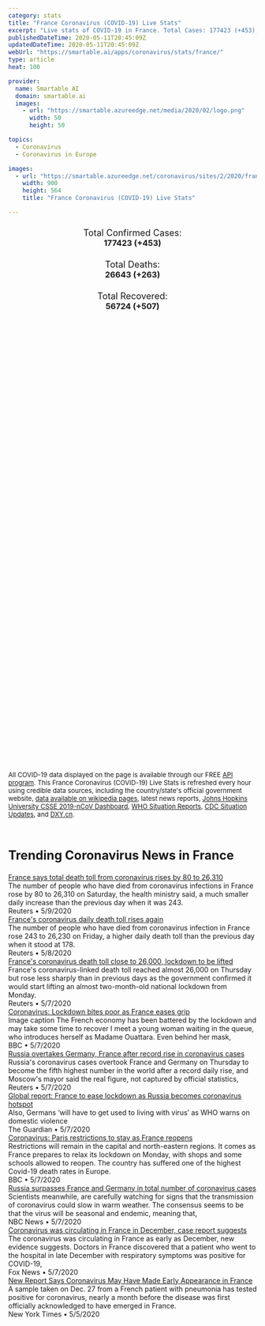 ```yaml
---
category: stats
title: "France Coronavirus (COVID-19) Live Stats"
excerpt: "Live stats of COVID-19 in France. Total Cases: 177423 (+453), Deaths: 26643 (+263), Recoveries: 56724(+507)."
publishedDateTime: 2020-05-11T20:45:09Z
updatedDateTime: 2020-05-11T20:45:09Z
webUrl: "https://smartable.ai/apps/coronavirus/stats/france/"
type: article
heat: 100

provider:
  name: Smartable AI
  domain: smartable.ai
  images:
    - url: "https://smartable.azureedge.net/media/2020/02/logo.png"
      width: 50
      height: 50

topics:
  - Coronavirus
  - Coronavirus in Europe

images:
  - url: "https://smartable.azureedge.net/coronavirus/sites/2/2020/france.jpg"
    width: 900
    height: 564
    title: "France Coronavirus (COVID-19) Live Stats"

---
```

<div class="total-stats" style="text-align: center;">
    <h3>
	    <div style="font-size: 18px; font-weight: 400;">Total Confirmed Cases:</div>
	    177423 (<span class='red'>+453</span>)
    </h3>
    <h3>
	    <div style="font-size: 18px; font-weight: 400;">Total Deaths:</div>
	    26643 (<span class='red'>+263</span>)
    </h3>
    <h3>
	    <div style="font-size: 18px; font-weight: 400;">Total Recovered:</div>
	    56724 (<span class='green'>+507</span>)
    </h3>
</div>

<script type="text/javascript" src="https://www.gstatic.com/charts/loader.js"></script>

<div id="time_series_chart" style="width: 100%; height: 400px;"></div>
<script type="text/javascript">
  google.charts.load('current', {'packages':['corechart']});
  google.charts.setOnLoadCallback(drawChart);
  function drawChart() {
    var data = google.visualization.arrayToDataTable([
      ['Date', 'Total Cases', 'Total Deaths', 'Total Recovered'],
      ['1/22/2020', 0, 0, 0],['1/23/2020', 0, 0, 0],['1/24/2020', 2, 0, 0],['1/25/2020', 3, 0, 0],['1/26/2020', 3, 0, 0],['1/27/2020', 3, 0, 0],['1/28/2020', 4, 0, 0],['1/29/2020', 5, 0, 0],['1/30/2020', 5, 0, 0],['1/31/2020', 5, 0, 0],['2/1/2020', 6, 0, 0],['2/2/2020', 6, 0, 0],['2/3/2020', 6, 0, 0],['2/4/2020', 6, 0, 0],['2/5/2020', 6, 0, 0],['2/6/2020', 6, 0, 0],['2/7/2020', 6, 0, 0],['2/8/2020', 11, 0, 0],['2/9/2020', 11, 0, 0],['2/10/2020', 11, 0, 0],['2/11/2020', 11, 0, 0],['2/12/2020', 11, 0, 2],['2/13/2020', 11, 0, 2],['2/14/2020', 11, 0, 2],['2/15/2020', 12, 1, 4],['2/16/2020', 12, 1, 4],['2/17/2020', 12, 1, 4],['2/18/2020', 12, 1, 4],['2/19/2020', 12, 1, 4],['2/20/2020', 12, 1, 4],['2/21/2020', 12, 1, 4],['2/22/2020', 12, 1, 4],['2/23/2020', 12, 1, 4],['2/24/2020', 12, 1, 4],['2/25/2020', 14, 1, 11],['2/26/2020', 18, 2, 11],['2/27/2020', 38, 2, 11],['2/28/2020', 57, 2, 11],['2/29/2020', 100, 2, 12],['3/1/2020', 130, 2, 12],['3/2/2020', 191, 3, 12],['3/3/2020', 204, 4, 12],['3/4/2020', 285, 4, 12],['3/5/2020', 377, 6, 12],['3/6/2020', 653, 9, 12],['3/7/2020', 949, 11, 12],['3/8/2020', 1126, 19, 12],['3/9/2020', 1209, 19, 12],['3/10/2020', 1784, 33, 12],['3/11/2020', 2281, 48, 12],['3/12/2020', 2281, 61, 12],['3/13/2020', 3661, 79, 12],['3/14/2020', 4469, 91, 12],['3/15/2020', 4499, 127, 12],['3/16/2020', 6633, 148, 12],['3/17/2020', 7652, 175, 602],['3/18/2020', 9043, 264, 602],['3/19/2020', 10871, 372, 1295],['3/20/2020', 12612, 450, 1587],['3/21/2020', 14282, 562, 1587],['3/22/2020', 16018, 674, 2200],['3/23/2020', 19856, 860, 2200],['3/24/2020', 22304, 1100, 3281],['3/25/2020', 25233, 1331, 3900],['3/26/2020', 29155, 1696, 4948],['3/27/2020', 32964, 1995, 5700],['3/28/2020', 37575, 2314, 5700],['3/29/2020', 40174, 2606, 7202],['3/30/2020', 44550, 3024, 7927],['3/31/2020', 52128, 3523, 9444],['4/1/2020', 56989, 4032, 10935],['4/2/2020', 59105, 5387, 12428],['4/3/2020', 64338, 6507, 14008],['4/4/2020', 68605, 7560, 15438],['4/5/2020', 70478, 8078, 16183],['4/6/2020', 74390, 8911, 17250],['4/7/2020', 78167, 10328, 19337],['4/8/2020', 82048, 10869, 21254],['4/9/2020', 86334, 12210, 23206],['4/10/2020', 90676, 13197, 24932],['4/11/2020', 93790, 13832, 26391],['4/12/2020', 120633, 14393, 27186],['4/13/2020', 124298, 14967, 27718],['4/14/2020', 130253, 15729, 28805],['4/15/2020', 133470, 17167, 30955],['4/16/2020', 145960, 17920, 32812],['4/17/2020', 147969, 18681, 34420],['4/18/2020', 147969, 19323, 35983],['4/19/2020', 152894, 19718, 36578],['4/20/2020', 155275, 20265, 37409],['4/21/2020', 155650, 20796, 39181],['4/22/2020', 155860, 21340, 40657],['4/23/2020', 158183, 21856, 42088],['4/24/2020', 159828, 22245, 43493],['4/25/2020', 161488, 22614, 44594],['4/26/2020', 162100, 22856, 44903],['4/27/2020', 165842, 23293, 45513],['4/28/2020', 167605, 23660, 46886],['4/29/2020', 167605, 24087, 48228],['4/30/2020', 167605, 24376, 49476],['5/1/2020', 168000, 24568, 50019],['5/2/2020', 168396, 24760, 50562],['5/3/2020', 168693, 24895, 50784],['5/4/2020', 169462, 25201, 51371],['5/5/2020', 170551, 25531, 52736],['5/6/2020', 174191, 25809, 53972],['5/7/2020', 174791, 25987, 55027],['5/8/2020', 176079, 26230, 55782],['5/9/2020', 176658, 26310, 56038],['5/10/2020', 176970, 26380, 56217],['5/11/2020', 177423, 26643, 56724],
    ]);
    var options = {
      curveType: 'none',
      chartArea: {'width': '80%', 'height': '80%'},
      legend: { position: 'top' },
      lineWidth: 5,
      colors: ['#f60109', '#444444', '#81B71F']
    };
    var chart = new google.visualization.LineChart(document.getElementById('time_series_chart'));
    chart.draw(data, options);
  }
</script>

<div id="geo_chart" style="width: 100%; height: 500px;"></div>
<script type="text/javascript">
  google.charts.load('current', {
    'packages':['geochart'],
    'mapsApiKey': 'AIzaSyDk1HhVhLaveyKrUhhHZ5YwzIpEcbdal6U'
  });
  google.charts.setOnLoadCallback(drawRegionsMap);
  function drawRegionsMap() {
    var data = google.visualization.arrayToDataTable([
      ['Location', 'Total Cases', 'Total Deaths'],
      ["France", 177423, 26643]
    ]);
    var options = {
      backgroundColor: {fill:'transparent',stroke:'#FFF' ,strokeWidth:0 }, 
      region: 'FR',
      resolution: 'countries', 
      legend: 'none',
      colorAxis: {
          colors: ['#FFE2E2', '#f60109']
      }
    };
    var chart = new google.visualization.GeoChart(document.getElementById('geo_chart'));
    chart.draw(data, options);
  };
</script>



<span style="font-size: 13px">All COVID-19 data displayed on the page is available through our FREE <a href="https://developer.smartable.ai">API program</a>. This France Coronavirus (COVID-19) Live Stats is refreshed every hour using credible data sources, including the country/state's official government website, <a href="https://en.wikipedia.org/wiki/2019%E2%80%9320_coronavirus_pandemic" target="_blank">data available on wikipedia pages</a>, latest news reports, <a href="https://systems.jhu.edu/research/public-health/ncov/" target="_blank">Johns Hopkins University CSSE 2019-nCoV Dashboard</a>, <a href="https://www.who.int/emergencies/diseases/novel-coronavirus-2019/situation-reports" target="_blank">WHO Situation Reports</a>, <a href="https://www.cdc.gov/coronavirus/2019-ncov/index.html" target="_blank">CDC Situation Updates</a>, and <a href="https://ncov.dxy.cn/ncovh5/view/pneumonia" target="_blank">DXY.cn</a>.</span>


<h2 id="news" class="center" style="margin-top: 60px; font-size: 25px;">Trending Coronavirus News in France</h2>
<div class="row">
<div class="col-md-6 col-sm-12">
  <div class="content-card">
	<a href="https://www.reuters.com/article/us-health-coronavirus-france-idUSKBN22L0RR"><div class="card-image" style="background-image: url(https://s3.reutersmedia.net/resources/r/?m=02&d=20200509&t=2&i=1518050729&w=&fh=545px&fw=&ll=&pl=&sq=&r=LYNXMPEG480MO)"></div></a>
	<div class="content">
		<div class="card-title"><a href="https://www.reuters.com/article/us-health-coronavirus-france-idUSKBN22L0RR">France says total death toll from coronavirus rises by 80 to 26,310</a></div>
		<div class="card-excerpt">The number of people who have died from coronavirus infections in France rose by 80 to 26,310 on Saturday, the health ministry said, a much smaller daily increase than the previous day when it was 243.</div>
		<div class="card-meta">
			<span class="card-provider">Reuters</span> • <span class="card-date">5/9/2020</span>
		</div>
	</div>
  </div>
</div>
<div class="col-md-6 col-sm-12">
  <div class="content-card">
	<a href="https://www.reuters.com/article/us-health-coronavirus-france-casualties-idUSKBN22K2J9"><div class="card-image" style="background-image: url(https://s4.reutersmedia.net/resources_v3/images/rcom-default.png)"></div></a>
	<div class="content">
		<div class="card-title"><a href="https://www.reuters.com/article/us-health-coronavirus-france-casualties-idUSKBN22K2J9">France's coronavirus daily death toll rises again</a></div>
		<div class="card-excerpt">The number of people who have died from coronavirus infection in France rose 243 to 26,230 on Friday, a higher daily death toll than the previous day when it stood at 178.</div>
		<div class="card-meta">
			<span class="card-provider">Reuters</span> • <span class="card-date">5/8/2020</span>
		</div>
	</div>
  </div>
</div>
<div class="col-md-6 col-sm-12">
  <div class="content-card">
	<a href="https://www.reuters.com/article/us-health-coronavirus-france-casualties/frances-coronavirus-death-toll-close-to-26000-lockdown-to-be-lifted-idUSKBN22J2X0"><div class="card-image" style="background-image: url(https://s1.reutersmedia.net/resources/r/?m=02&d=20200507&t=2&i=1517843971&w=&fh=545px&fw=&ll=&pl=&sq=&r=LYNXMPEG461SA)"></div></a>
	<div class="content">
		<div class="card-title"><a href="https://www.reuters.com/article/us-health-coronavirus-france-casualties/frances-coronavirus-death-toll-close-to-26000-lockdown-to-be-lifted-idUSKBN22J2X0">France's coronavirus death toll close to 26,000, lockdown to be lifted</a></div>
		<div class="card-excerpt">France's coronavirus-linked death toll reached almost 26,000 on Thursday but rose less sharply than in previous days as the government confirmed it would start lifting an almost two-month-old national lockdown from Monday.</div>
		<div class="card-meta">
			<span class="card-provider">Reuters</span> • <span class="card-date">5/7/2020</span>
		</div>
	</div>
  </div>
</div>
<div class="col-md-6 col-sm-12">
  <div class="content-card">
	<a href="https://www.bbc.com/news/world-europe-52557722?intlink_from_url=&link_location=live-reporting-story"><div class="card-image" style="background-image: url(https://ichef.bbci.co.uk/news/1024/cpsprodpb/D9AF/production/_112172755_f10792f4-45e6-498c-bf6f-95cb2a3b0287.jpg)"></div></a>
	<div class="content">
		<div class="card-title"><a href="https://www.bbc.com/news/world-europe-52557722?intlink_from_url=&link_location=live-reporting-story">Coronavirus: Lockdown bites poor as France eases grip</a></div>
		<div class="card-excerpt">Image caption The French economy has been battered by the lockdown and may take some time to recover I meet a young woman waiting in the queue, who introduces herself as Madame Ouattara. Even behind her mask,</div>
		<div class="card-meta">
			<span class="card-provider">BBC</span> • <span class="card-date">5/7/2020</span>
		</div>
	</div>
  </div>
</div>
<div class="col-md-6 col-sm-12">
  <div class="content-card">
	<a href="https://www.reuters.com/article/us-health-coronavirus-russia-cases-idUSKBN22J0ZR"><div class="card-image" style="background-image: url(https://s2.reutersmedia.net/resources/r/?m=02&d=20200507&t=2&i=1517768397&w=&fh=545px&fw=&ll=&pl=&sq=&r=LYNXMPEG460HF)"></div></a>
	<div class="content">
		<div class="card-title"><a href="https://www.reuters.com/article/us-health-coronavirus-russia-cases-idUSKBN22J0ZR">Russia overtakes Germany, France after record rise in coronavirus cases</a></div>
		<div class="card-excerpt">Russia's coronavirus cases overtook France and Germany on Thursday to become the fifth highest number in the world after a record daily rise, and Moscow's mayor said the real figure, not captured by official statistics,</div>
		<div class="card-meta">
			<span class="card-provider">Reuters</span> • <span class="card-date">5/7/2020</span>
		</div>
	</div>
  </div>
</div>
<div class="col-md-6 col-sm-12">
  <div class="content-card">
	<a href="https://www.theguardian.com/world/2020/may/07/global-report-france-to-ease-lockdown-as-russia-becomes-coronavirus-hotspot"><div class="card-image" style="background-image: url(https://i.guim.co.uk/img/media/2de55396a46ae2ac821b3491c2f59a128eb47f55/0_199_4000_2399/master/4000.jpg?width=300&quality=45&auto=format&fit=max&dpr=2&s=02c8d396058e98cf999125969e127dd5)"></div></a>
	<div class="content">
		<div class="card-title"><a href="https://www.theguardian.com/world/2020/may/07/global-report-france-to-ease-lockdown-as-russia-becomes-coronavirus-hotspot">Global report: France to ease lockdown as Russia becomes coronavirus hotspot</a></div>
		<div class="card-excerpt">Also, Germans ‘will have to get used to living with virus’ as WHO warns on domestic violence</div>
		<div class="card-meta">
			<span class="card-provider">The Guardian</span> • <span class="card-date">5/7/2020</span>
		</div>
	</div>
  </div>
</div>
<div class="col-md-6 col-sm-12">
  <div class="content-card">
	<a href="https://www.bbc.com/news/world-europe-52579482"><div class="card-image" style="background-image: url(https://ichef.bbci.co.uk/news/1024/cpsprodpb/144B8/production/_112182138_mediaitem112182137.jpg)"></div></a>
	<div class="content">
		<div class="card-title"><a href="https://www.bbc.com/news/world-europe-52579482">Coronavirus: Paris restrictions to stay as France reopens</a></div>
		<div class="card-excerpt">Restrictions will remain in the capital and north-eastern regions. It comes as France prepares to relax its lockdown on Monday, with shops and some schools allowed to reopen. The country has suffered one of the highest Covid-19 death rates in Europe.</div>
		<div class="card-meta">
			<span class="card-provider">BBC</span> • <span class="card-date">5/7/2020</span>
		</div>
	</div>
  </div>
</div>
<div class="col-md-6 col-sm-12">
  <div class="content-card">
	<a href="https://www.nbcnews.com/health/health-news/live-blog/2020-05-07-coronavirus-news-n1201801/ncrd1201841"><div class="card-image" style="background-image: url(https://nodeassets.nbcnews.com/cdnassets/projects/socialshareimages-bento/og-nbcnews1200x630.png)"></div></a>
	<div class="content">
		<div class="card-title"><a href="https://www.nbcnews.com/health/health-news/live-blog/2020-05-07-coronavirus-news-n1201801/ncrd1201841">Russia surpasses France and Germany in total number of coronavirus cases</a></div>
		<div class="card-excerpt">Scientists meanwhile, are carefully watching for signs that the transmission of coronavirus could slow in warm weather. The consensus seems to be that the virus will be seasonal and endemic, meaning that,</div>
		<div class="card-meta">
			<span class="card-provider">NBC News</span> • <span class="card-date">5/7/2020</span>
		</div>
	</div>
  </div>
</div>
<div class="col-md-6 col-sm-12">
  <div class="content-card">
	<a href="https://www.foxnews.com/science/coronavirus-was-circulating-in-france-in-december-case-report-suggests"><div class="card-image" style="background-image: url(https://a57.foxnews.com/static.foxnews.com/foxnews.com/content/uploads/2018/09/640/320/istock-492070598.jpg?ve=1&tl=1)"></div></a>
	<div class="content">
		<div class="card-title"><a href="https://www.foxnews.com/science/coronavirus-was-circulating-in-france-in-december-case-report-suggests">Coronavirus was circulating in France in December, case report suggests</a></div>
		<div class="card-excerpt">The coronavirus was circulating in France as early as December, new evidence suggests. Doctors in France discovered that a patient who went to the hospital in late December with respiratory symptoms was positive for COVID-19,</div>
		<div class="card-meta">
			<span class="card-provider">Fox News</span> • <span class="card-date">5/7/2020</span>
		</div>
	</div>
  </div>
</div>
<div class="col-md-6 col-sm-12">
  <div class="content-card">
	<a href="https://www.nytimes.com/2020/05/05/world/europe/france-coronavirus-timeline.html"><div class="card-image" style="background-image: url(https://static01.nyt.com/images/2020/05/05/world/05virus-france-copy/05virus-france-copy-facebookJumbo-v2.jpg)"></div></a>
	<div class="content">
		<div class="card-title"><a href="https://www.nytimes.com/2020/05/05/world/europe/france-coronavirus-timeline.html">New Report Says Coronavirus May Have Made Early Appearance in France</a></div>
		<div class="card-excerpt">A sample taken on Dec. 27 from a French patient with pneumonia has tested positive for coronavirus, nearly a month before the disease was first officially acknowledged to have emerged in France.</div>
		<div class="card-meta">
			<span class="card-provider">New York Times</span> • <span class="card-date">5/5/2020</span>
		</div>
	</div>
  </div>
</div>

</div>

